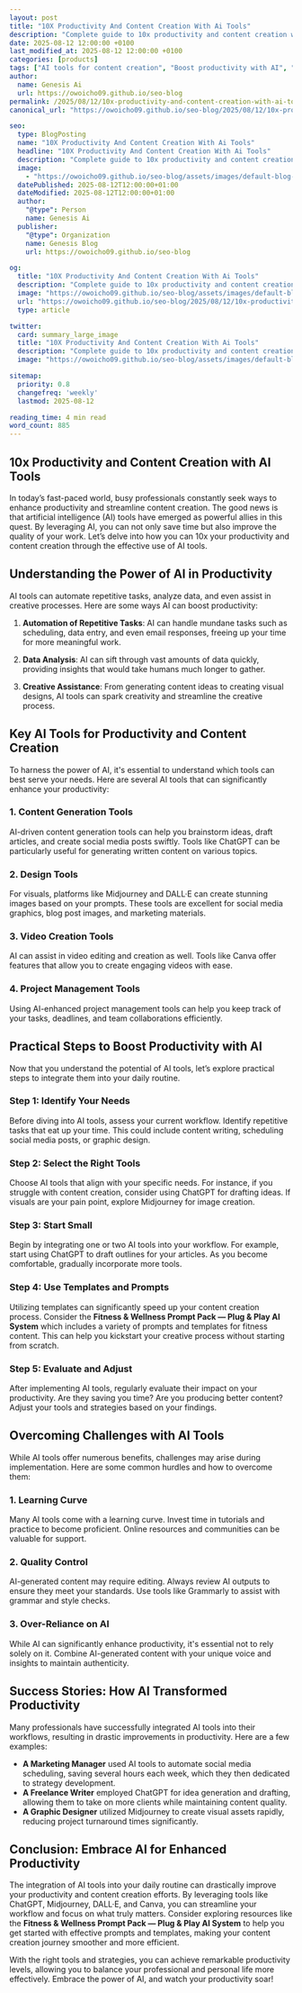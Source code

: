 ```yaml
---
layout: post
title: "10X Productivity And Content Creation With Ai Tools"
description: "Complete guide to 10x productivity and content creation with AI tools."
date: 2025-08-12 12:00:00 +0100
last_modified_at: 2025-08-12 12:00:00 +0100
categories: [products]
tags: ["AI tools for content creation", "Boost productivity with AI", "Fitness and wellness content creation", "AI system for fitness content", "ChatGPT for wellness content", "Midjourney for productivity", "DALL\u00b7E for fitness content", "Canva for wellness graphics", "Increase productivity with AI tools", "Content creation for fitness bloggers"]
author: 
  name: Genesis Ai
  url: https://owoicho09.github.io/seo-blog
permalink: /2025/08/12/10x-productivity-and-content-creation-with-ai-tools/
canonical_url: "https://owoicho09.github.io/seo-blog/2025/08/12/10x-productivity-and-content-creation-with-ai-tools/"

seo:
  type: BlogPosting
  name: "10X Productivity And Content Creation With Ai Tools"
  headline: "10X Productivity And Content Creation With Ai Tools"
  description: "Complete guide to 10x productivity and content creation with AI tools."
  image: 
    - "https://owoicho09.github.io/seo-blog/assets/images/default-blog-image.jpg"
  datePublished: 2025-08-12T12:00:00+01:00
  dateModified: 2025-08-12T12:00:00+01:00
  author:
    "@type": Person
    name: Genesis Ai
  publisher:
    "@type": Organization
    name: Genesis Blog
    url: https://owoicho09.github.io/seo-blog

og:
  title: "10X Productivity And Content Creation With Ai Tools"
  description: "Complete guide to 10x productivity and content creation with AI tools."
  image: "https://owoicho09.github.io/seo-blog/assets/images/default-blog-image.jpg"
  url: "https://owoicho09.github.io/seo-blog/2025/08/12/10x-productivity-and-content-creation-with-ai-tools/"
  type: article

twitter:
  card: summary_large_image
  title: "10X Productivity And Content Creation With Ai Tools"
  description: "Complete guide to 10x productivity and content creation with AI tools."
  image: "https://owoicho09.github.io/seo-blog/assets/images/default-blog-image.jpg"

sitemap:
  priority: 0.8
  changefreq: 'weekly'
  lastmod: 2025-08-12

reading_time: 4 min read
word_count: 885
---
```


## 10x Productivity and Content Creation with AI Tools

In today’s fast-paced world, busy professionals constantly seek ways to enhance productivity and streamline content creation. The good news is that artificial intelligence (AI) tools have emerged as powerful allies in this quest. By leveraging AI, you can not only save time but also improve the quality of your work. Let’s delve into how you can 10x your productivity and content creation through the effective use of AI tools.

## Understanding the Power of AI in Productivity

AI tools can automate repetitive tasks, analyze data, and even assist in creative processes. Here are some ways AI can boost productivity:

1. **Automation of Repetitive Tasks**: AI can handle mundane tasks such as scheduling, data entry, and even email responses, freeing up your time for more meaningful work.
  
2. **Data Analysis**: AI can sift through vast amounts of data quickly, providing insights that would take humans much longer to gather.

3. **Creative Assistance**: From generating content ideas to creating visual designs, AI tools can spark creativity and streamline the creative process.

## Key AI Tools for Productivity and Content Creation

To harness the power of AI, it's essential to understand which tools can best serve your needs. Here are several AI tools that can significantly enhance your productivity:

### 1. Content Generation Tools

AI-driven content generation tools can help you brainstorm ideas, draft articles, and create social media posts swiftly. Tools like ChatGPT can be particularly useful for generating written content on various topics.

### 2. Design Tools

For visuals, platforms like Midjourney and DALL·E can create stunning images based on your prompts. These tools are excellent for social media graphics, blog post images, and marketing materials.

### 3. Video Creation Tools

AI can assist in video editing and creation as well. Tools like Canva offer features that allow you to create engaging videos with ease.

### 4. Project Management Tools

Using AI-enhanced project management tools can help you keep track of your tasks, deadlines, and team collaborations efficiently.

## Practical Steps to Boost Productivity with AI

Now that you understand the potential of AI tools, let’s explore practical steps to integrate them into your daily routine.

### Step 1: Identify Your Needs

Before diving into AI tools, assess your current workflow. Identify repetitive tasks that eat up your time. This could include content writing, scheduling social media posts, or graphic design.

### Step 2: Select the Right Tools

Choose AI tools that align with your specific needs. For instance, if you struggle with content creation, consider using ChatGPT for drafting ideas. If visuals are your pain point, explore Midjourney for image creation.

### Step 3: Start Small

Begin by integrating one or two AI tools into your workflow. For example, start using ChatGPT to draft outlines for your articles. As you become comfortable, gradually incorporate more tools.

### Step 4: Use Templates and Prompts

Utilizing templates can significantly speed up your content creation process. Consider the **Fitness & Wellness Prompt Pack — Plug & Play AI System** which includes a variety of prompts and templates for fitness content. This can help you kickstart your creative process without starting from scratch.

### Step 5: Evaluate and Adjust

After implementing AI tools, regularly evaluate their impact on your productivity. Are they saving you time? Are you producing better content? Adjust your tools and strategies based on your findings.

## Overcoming Challenges with AI Tools

While AI tools offer numerous benefits, challenges may arise during implementation. Here are some common hurdles and how to overcome them:

### 1. Learning Curve

Many AI tools come with a learning curve. Invest time in tutorials and practice to become proficient. Online resources and communities can be valuable for support.

### 2. Quality Control

AI-generated content may require editing. Always review AI outputs to ensure they meet your standards. Use tools like Grammarly to assist with grammar and style checks.

### 3. Over-Reliance on AI

While AI can significantly enhance productivity, it's essential not to rely solely on it. Combine AI-generated content with your unique voice and insights to maintain authenticity.

## Success Stories: How AI Transformed Productivity

Many professionals have successfully integrated AI tools into their workflows, resulting in drastic improvements in productivity. Here are a few examples:

- **A Marketing Manager** used AI tools to automate social media scheduling, saving several hours each week, which they then dedicated to strategy development.
- **A Freelance Writer** employed ChatGPT for idea generation and drafting, allowing them to take on more clients while maintaining content quality.
- **A Graphic Designer** utilized Midjourney to create visual assets rapidly, reducing project turnaround times significantly.

## Conclusion: Embrace AI for Enhanced Productivity

The integration of AI tools into your daily routine can drastically improve your productivity and content creation efforts. By leveraging tools like ChatGPT, Midjourney, DALL·E, and Canva, you can streamline your workflow and focus on what truly matters. Consider exploring resources like the **Fitness & Wellness Prompt Pack — Plug & Play AI System** to help you get started with effective prompts and templates, making your content creation journey smoother and more efficient.

With the right tools and strategies, you can achieve remarkable productivity levels, allowing you to balance your professional and personal life more effectively. Embrace the power of AI, and watch your productivity soar!